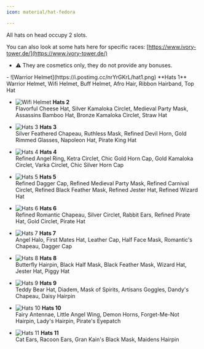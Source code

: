 ```yaml
---
icon: material/hat-fedora

---
```

All hats on head occupy 2 slots.

You can also look at some hats here for specific races: [https://www.ivory-tower.de/](https://www.ivory-tower.de/)

- :warning: They are cosmetics only, they do not provide any bonuses.

<div class="grid cards" markdown>
- ![Warrior Helmet](https://i.postimg.cc/nrYrGKrL/hat1.png)
  **Hats 1** <br>
  Warrior Helmet, Wifi Helmet, Buff Helmet, Afro Hair, Ribbon Hairband, Top Hat

- ![Wifi Helmet](https://i.postimg.cc/CxnYyYqJ/hat2.png)
  **Hats 2** <br>
  Flavorful Cheese Hat, Silver Kamaloka Circlet, Medieval Party Mask, Assassins Bamboo Hat, Bronze Kamaloka Circlet, Straw Hat

- ![Hats 3](https://i.postimg.cc/zB7YwGsD/hat3.png)
  **Hats 3** <br>
  Silver Feathered Chapeau, Ruthless Mask, Refined Devil Horn, Gold Rimmed Glasses, Napoleon Hat, Pirate King Hat

- ![Hats 4](https://i.postimg.cc/BvfrdFsQ/hat4.png)
  **Hats 4** <br>
  Refined Angel Ring, Ketra Circlet, Chic Gold Horn Cap, Gold Kamaloka Circlet, Varka Circlet, Chic Silver Horn Cap

- ![Hats 5](https://i.postimg.cc/Jh3fmh43/hat5.png)
  **Hats 5** <br>
  Refined Dagger Cap, Refined Medieval Party Mask, Refined Carnival Circlet, Refined Black Feather Mask, Refined Jester Hat, Refined Wizard Hat

- ![Hats 6](https://i.postimg.cc/3NNVgCj9/hat6.png)
  **Hats 6** <br>
  Refined Romantic Chapeau, Silver Circlet, Rabbit Ears, Refined Pirate Hat, Gold Circlet, Pirate Hat

- ![Hats 7](https://i.postimg.cc/zBcxGhS1/romantic.png)
  **Hats 7** <br>
  Angel Halo, First Mates Hat, Leather Cap, Half Face Mask, Romantic's Chapeau, Dagger Cap

- ![Hats 8](https://i.postimg.cc/wTtnM2jj/hat8.png)
  **Hats 8** <br>
  Butterfly Hairpin, Black Half Mask, Black Feather Mask, Wizard Hat, Jester Hat, Piggy Hat

- ![Hats 9](https://i.postimg.cc/PqN3sKYM/romanticfix.png)
  **Hats 9** <br>
  Teddy Bear Hat, Diadem, Mask of Spirits, Artisans Goggles, Dandy's Chapeau, Daisy Hairpin

- ![Hats 10](https://i.postimg.cc/gJSBkL9h/hat10.png)
  **Hats 10** <br>
  Fairy Antennae, Little Angel Wing, Demon Horns, Forget-Me-Not Hairpin, Lady's Hairpin, Pirate's Eyepatch

- ![Hats 11](https://i.postimg.cc/bY5F7n9c/hat11.png)
  **Hats 11** <br>
  Cat Ears, Racoon Ears, Gran Kain's Black Mask, Maidens Hairpin
</div>
